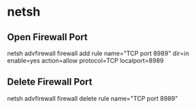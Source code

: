 # netsh
## Open Firewall Port
netsh advfirewall firewall add rule name="TCP port 8989" dir=in enable=yes action=allow protocol=TCP localport=8989

## Delete Firewall Port
netsh advfirewall firewall delete rule name="TCP port 8989"